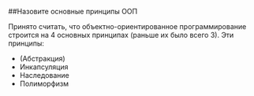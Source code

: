 ##Назовите основные принципы ООП

Принято считать, что объектно-ориентированное программирование строится на 4 основных принципах (раньше их было всего 3). Эти принципы:&nbsp;
- (Абстракция)
- Инкапсуляция
- Наследование
- Полиморфизм